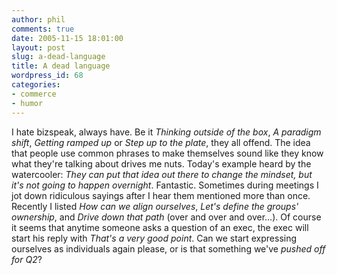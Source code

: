 ```yaml
---
author: phil
comments: true
date: 2005-11-15 18:01:00
layout: post
slug: a-dead-language
title: A dead language
wordpress_id: 68
categories:
- commerce
- humor
---
```


I hate bizspeak, always have.  Be it _Thinking outside of the box_, _A paradigm shift_, _Getting ramped up_ or _Step up to the plate_, they all offend.  The idea that people use common phrases to make themselves sound like they know what they're talking about drives me nuts.  Today's example heard by the watercooler: _They can put that idea out there to change the mindset, but it's not going to happen overnight_.  Fantastic.  Sometimes during meetings I jot down ridiculous sayings after I hear them mentioned more than once.  Recently I listed _How can we align ourselves_, _Let's define the groups' ownership_, and _Drive down that path_ (over and over and over...).  Of course it seems that anytime someone asks a question of an exec, the exec will start his reply with _That's a very good point_.  Can we start expressing ourselves as individuals again please, or is that something we've _pushed off for Q2_?
